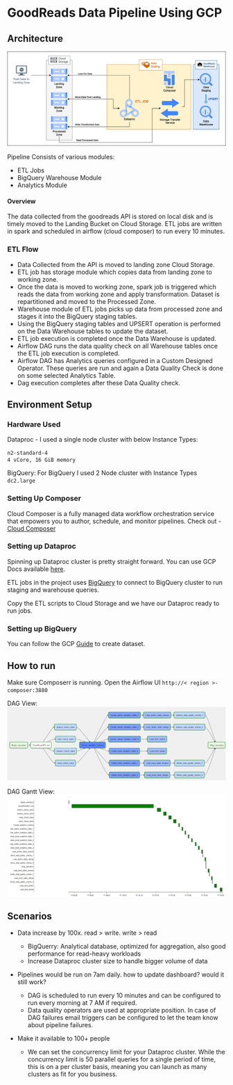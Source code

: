 # GoodReads Data Pipeline Using GCP

## Architecture

![Architecture](../gcp_goodreads_etl/Images/goodreads_etl_gcp.png)

Pipeline Consists of various modules:

 - ETL Jobs
 - BigQuery Warehouse Module
 - Analytics Module 

 #### Overview
The data collected from the goodreads API is stored on local disk and is timely moved to the Landing Bucket on Cloud Storage. ETL jobs are written in spark and scheduled in airflow (cloud composer) to run every 10 minutes.  

### ETL Flow

 - Data Collected from the API is moved to landing zone Cloud Storage.
 - ETL job has storage module which copies data from landing zone to working zone.
 - Once the data is moved to working zone, spark job is triggered which reads the data from working zone and apply transformation. Dataset is repartitioned and moved to the Processed Zone.
 - Warehouse module of ETL jobs picks up data from processed zone and stages it into the BigQuery staging tables.
 - Using the BigQuery staging tables and UPSERT operation is performed on the Data Warehouse tables to update the dataset.
 - ETL job execution is completed once the Data Warehouse is updated. 
 - Airflow DAG runs the data quality check on all Warehouse tables once the ETL job execution is completed.
 - Airflow DAG has Analytics queries configured in a Custom Designed Operator. These queries are run and again a Data Quality Check is done on some selected Analytics Table.
 - Dag execution completes after these Data Quality check.

## Environment Setup

### Hardware Used
Dataproc - I used a single node cluster with below Instance Types:

    n2-standard-4
    4 vCore, 16 GiB memory
BigQuery: For BigQuery I used 2 Node cluster with Instance Types `dc2.large`

### Setting Up Composer

Cloud Composer is a fully managed data workflow orchestration service that empowers you to author, schedule, and monitor pipelines. Check out - [Cloud Composer](https://cloud.google.com/composer/docs/how-to/managing/creating)

### Setting up Dataproc
Spinning up Dataproc cluster is pretty straight forward. You can use GCP Docs available [here](https://cloud.google.com/dataproc/docs/guides/create-cluster).

ETL jobs in the project uses [BigQuery](https://airflow.apache.org/docs/apache-airflow-providers-google/stable/operators/cloud/bigquery.html) to connect to BigQuery cluster to run staging and warehouse queries. 

Copy the ETL scripts to Cloud Storage and we have our Dataproc ready to run jobs. 

### Setting up BigQuery
You can follow the GCP [Guide](https://cloud.google.com/bigquery/docs/datasets) to create dataset.

## How to run 
Make sure Composerr is running. 
Open the Airflow UI `http://< region >-composer:3880` 


DAG View:
![DAG View](../gcp_goodreads_etl/Images/dag_view.png)

DAG Gantt View: 
![DAG Gantt View](../gcp_goodreads_etl/Images/gantt.png)

 ## Scenarios

-   Data increase by 100x. read > write. write > read
    
    -   BigQuerry: Analytical database, optimized for aggregation, also good performance for read-heavy workloads
    -   Increase Dataproc cluster size to handle bigger volume of data

-   Pipelines would be run on 7am daily. how to update dashboard? would it still work?
    
    -   DAG is scheduled to run every 10 minutes and can be configured to run every morning at 7 AM if required. 
    -   Data quality operators are used at appropriate position. In case of DAG failures email triggers can be configured to let the team know about pipeline failures.
    
-   Make it available to 100+ people
    -   We can set the concurrency limit for your Dataproc cluster. While the concurrency limit is 50 parallel queries for a single period of time, this is on a per cluster basis, meaning you can launch as many clusters as fit for you business.
 